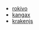 * [rokivo](http://www.rokivo.com/)
* [kangax](https://kangax.github.io/compat-table/es6/)
* [krakenjs](http://krakenjs.com/)
